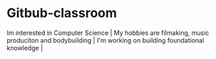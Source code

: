 # Gitbub-classroom
Im interested in Computer Science |
My hobbies are filmaking, music produciton and bodybuilding |
I'm working on building foundational knowledge | 
